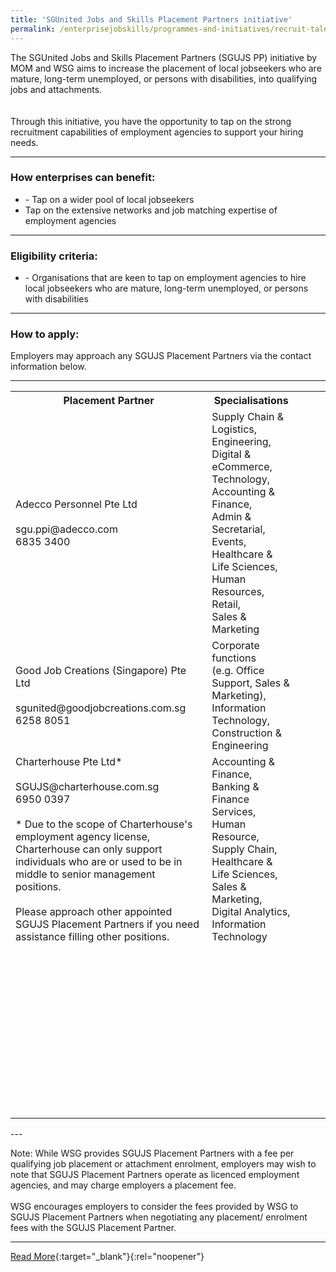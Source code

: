```yaml
---
title: 'SGUnited Jobs and Skills Placement Partners initiative'
permalink: /enterprisejobskills/programmes-and-initiatives/recruit-talent/skillsfuture-work-study-programmes/career-trial/career-conversion-programmes/sgunited-jobs-and-skills-placement-partners-initiative/
---
```


The SGUnited Jobs and Skills Placement Partners (SGUJS PP) initiative by MOM and WSG aims to increase the placement of local jobseekers who are mature, long-term unemployed, or persons with disabilities, into qualifying jobs and attachments.<br><br><br>Through this initiative, you have the opportunity to tap on the strong recruitment capabilities of employment agencies to support your hiring needs.

---

### How enterprises can benefit:

<ul><li>- Tap on a wider pool of local jobseekers<br></li><li>Tap on the extensive networks and job matching expertise of employment agencies</li></ul>

---

### Eligibility criteria:

<ul><li>- Organisations that are keen to tap on employment agencies to hire local jobseekers who are mature, long-term unemployed, or persons with disabilities</li></ul>

---

### How to apply:

Employers may approach any SGUJS Placement Partners via the contact information below.

---

<table>
<tr>
<th><b>Placement Partner</b></th>
<th><b>Specialisations	</b></th>
</tr>
<tr>
<td>Adecco Personnel Pte Ltd<br><br>sgu.ppi@adecco.com<br>6835 3400</td>
<td>Supply Chain & Logistics,<br>Engineering, Digital & eCommerce,<br>Technology, Accounting & Finance,<br>Admin & Secretarial,<br>Events, Healthcare & Life Sciences,<br>Human Resources, Retail,<br>Sales & Marketing</td>
<td></ul></td>
<td></ul></td>
<td></ul></td>
</tr>
<tr>
<td>Good Job Creations (Singapore) Pte Ltd<br><br>sgunited@goodjobcreations.com.sg<br>6258 8051</td>
<td>Corporate functions<br>(e.g. Office Support, Sales & Marketing),<br>Information Technology,<br>Construction & Engineering</td>
<td></ul></td>
<td></ul></td>
<td></ul></td>
</tr>
<tr>
<td>Charterhouse Pte Ltd*<br><br>SGUJS@charterhouse.com.sg<br>6950 0397 <br><br>* Due to the scope of Charterhouse's employment agency license, Charterhouse can only support individuals who are or used to be in middle to senior management positions.<br><br>Please approach other appointed SGUJS Placement Partners if you need assistance filling other positions.</td>
<td>Accounting & Finance, Banking & Finance Services,<br>Human Resource, Supply Chain,<br>Healthcare & Life Sciences,<br>Sales & Marketing, Digital Analytics,<br>Information Technology</td>
<td></ul></td>
<td></ul></td>
<td></ul></td>
</tr>
<tr>
<td></ul></td>
<td></ul></td>
<td></ul></td>
<td></ul></td>
<td></ul></td>
</tr>
<tr>
<td></ul></td>
<td></ul></td>
<td></ul></td>
<td></ul></td>
<td></ul></td>
</tr>
<tr>
<td></ul></td>
<td></ul></td>
<td></ul></td>
<td></ul></td>
<td></ul></td>
</tr>
<tr>
<td></ul></td>
<td></ul></td>
<td></ul></td>
<td></ul></td>
<td></ul></td>
</tr>
<tr>
<td></ul></td>
<td></ul></td>
<td></ul></td>
<td></ul></td>
<td></ul></td>
</tr>
<tr>
<td></ul></td>
<td></ul></td>
<td></ul></td>
<td></ul></td>
<td></ul></td>
</tr>
<tr>
<td></ul></td>
<td></ul></td>
<td></ul></td>
<td></ul></td>
<td></ul></td>
</tr>
<tr>
<td></ul></td>
<td></ul></td>
<td></ul></td>
<td></ul></td>
<td></ul></td>
</tr>
<tr>
<td></ul></td>
<td></ul></td>
<td></ul></td>
<td></ul></td>
<td></ul></td>
</tr>
<tr>
<td></ul></td>
<td></ul></td>
<td></ul></td>
<td></ul></td>
<td></ul></td>
</tr>
<tr>
<td></ul></td>
<td></ul></td>
<td></ul></td>
<td></ul></td>
<td></ul></td>
</tr>
<tr>
<td></ul></td>
<td></ul></td>
<td></ul></td>
<td></ul></td>
<td></ul></td>
</tr>
<tr>
<td></ul></td>
<td></ul></td>
<td></ul></td>
<td></ul></td>
<td></ul></td>
</tr>
<tr>
<td></ul></td>
<td></ul></td>
<td></ul></td>
<td></ul></td>
<td></ul></td>
</tr>
<tr>
<td></ul></td>
<td></ul></td>
<td></ul></td>
<td></ul></td>
<td></ul></td>
</tr>
<tr>
<td></ul></td>
<td></ul></td>
<td></ul></td>
<td></ul></td>
<td></ul></td>
</tr>
<tr>
<td></ul></td>
<td></ul></td>
<td></ul></td>
<td></ul></td>
<td></ul></td>
</tr>
<tr>
<td></ul></td>
<td></ul></td>
<td></ul></td>
<td></ul></td>
<td></ul></td>
</tr>
<tr>
<td></ul></td>
<td></ul></td>
<td></ul></td>
<td></ul></td>
<td></ul></td>
</tr>
<tr>
<td></ul></td>
<td></ul></td>
<td></ul></td>
<td></ul></td>
<td></ul></td>
</tr>
<tr>
<td></ul></td>
<td></ul></td>
<td></ul></td>
<td></ul></td>
<td></ul></td>
</tr>
<tr>
<td></ul></td>
<td></ul></td>
<td></ul></td>
<td></ul></td>
<td></ul></td>
</tr>
<tr>
<td></ul></td>
<td></ul></td>
<td></ul></td>
<td></ul></td>
<td></ul></td>
</tr>
<tr>
<td></ul></td>
<td></ul></td>
<td></ul></td>
<td></ul></td>
<td></ul></td>
</tr>
<tr>
<td></ul></td>
<td></ul></td>
<td></ul></td>
<td></ul></td>
<td></ul></td>
</tr>
<tr>
<td></ul></td>
<td></ul></td>
<td></ul></td>
<td></ul></td>
<td></ul></td>
</tr>
<tr>
<td></ul></td>
<td></ul></td>
<td></ul></td>
<td></ul></td>
<td></ul></td>
</tr>
<tr>
<td></ul></td>
<td></ul></td>
<td></ul></td>
<td></ul></td>
<td></ul></td>
</tr>
<tr>
<td></ul></td>
<td></ul></td>
<td></ul></td>
<td></ul></td>
<td></ul></td>
</tr>
<tr>
<td></ul></td>
<td></ul></td>
<td></ul></td>
<td></ul></td>
<td></ul></td>
</tr>
<tr>
<td></ul></td>
<td></ul></td>
<td></ul></td>
<td></ul></td>
<td></ul></td>
</tr>
<tr>
<td></ul></td>
<td></ul></td>
<td></ul></td>
<td></ul></td>
<td></ul></td>
</tr>
<tr>
<td></ul></td>
<td></ul></td>
<td></ul></td>
<td></ul></td>
<td></ul></td>
</tr>
<tr>
<td></ul></td>
<td></ul></td>
<td></ul></td>
<td></ul></td>
<td></ul></td>
</tr>
<tr>
<td></ul></td>
<td></ul></td>
<td></ul></td>
<td></ul></td>
<td></ul></td>
</tr>
<tr>
<td></ul></td>
<td></ul></td>
<td></ul></td>
<td></ul></td>
<td></ul></td>
</tr>
<tr>
<td></ul></td>
<td></ul></td>
<td></ul></td>
<td></ul></td>
<td></ul></td>
</tr>
<tr>
<td></ul></td>
<td></ul></td>
<td></ul></td>
<td></ul></td>
<td></ul></td>
</tr>
<tr>
<td></ul></td>
<td></ul></td>
<td></ul></td>
<td></ul></td>
<td></ul></td>
</tr>
<tr>
<td></ul></td>
<td></ul></td>
<td></ul></td>
<td></ul></td>
<td></ul></td>
</tr>
<tr>
<td></ul></td>
<td></ul></td>
<td></ul></td>
<td></ul></td>
<td></ul></td>
</tr>
<tr>
<td></ul></td>
<td></ul></td>
<td></ul></td>
<td></ul></td>
<td></ul></td>
</tr>
<tr>
<td></ul></td>
<td></ul></td>
<td></ul></td>
<td></ul></td>
<td></ul></td>
</tr>
<tr>
<td></ul></td>
<td></ul></td>
<td></ul></td>
<td></ul></td>
<td></ul></td>
</tr>
<tr>
<td></ul></td>
<td></ul></td>
<td></ul></td>
<td></ul></td>
<td></ul></td>
</tr>
<tr>
<td></ul></td>
<td></ul></td>
<td></ul></td>
<td></ul></td>
<td></ul></td>
</tr>
</table>
---

Note: While WSG provides SGUJS Placement Partners with a fee per qualifying job placement or attachment enrolment, employers may wish to note that SGUJS Placement Partners operate as licenced employment agencies, and may charge employers a placement fee.<br><br>WSG encourages employers to consider the fees provided by WSG to SGUJS Placement Partners when negotiating any placement/ enrolment fees with the SGUJS Placement Partner.

---

[Read More](https://go.gov.sg/sgujspp-emp){:target="_blank"}{:rel="noopener"}
